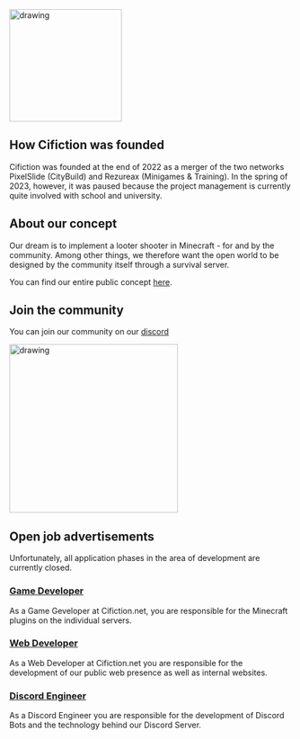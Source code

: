 <img class="center" src="https://i.imgur.com/Csz1RUd.png" alt="drawing" width="200"/>

## How Cifiction was founded

Cifiction was founded at the end of 2022 as a merger of the two networks PixelSlide (CityBuild) and Rezureax (Minigames & Training). 
In the spring of 2023, however, it was paused because the project management is currently quite involved with school and university.

## About our concept

Our dream is to implement a looter shooter in Minecraft - for and by the community. 
Among other things, we therefore want the open world to be designed by the community itself through a survival server.

You can find our entire public concept [here](https://wiki.cifiction.net).

## Join the community
You can join our community on our [discord](https://dsc.gg/cifiction)

<img class="center" href="https://discord.com/invite/rfRuUge" src="https://imgur.com/DEEpqO2.png" alt="drawing" width="300"/>

## Open job advertisements

Unfortunately, all application phases in the area of development are currently closed.

### [Game Developer](https://apply.cifiction.net/game-dev)
As a Game Geveloper at Cifiction.net, you are responsible for the Minecraft plugins on the individual servers. 

### [Web Developer](https://apply.cifiction.net/web-dev)
As a Web Developer at Cifiction.net you are responsible for the development of our public web presence as well as internal websites.

### [Discord Engineer](https://apply.cifiction.net/dc-engineer)
As a Discord Engineer you are responsible for the development of Discord Bots and the technology behind our Discord Server.
